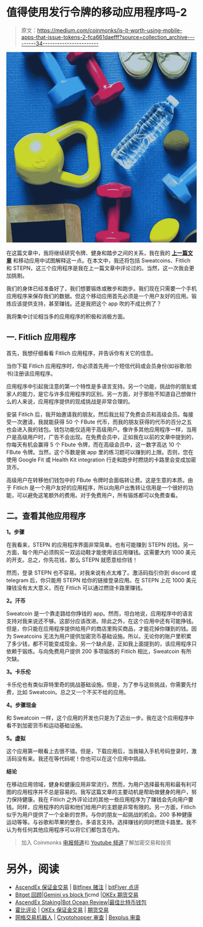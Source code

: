 # 值得使用发行令牌的移动应用程序吗-2

> 原文：<https://medium.com/coinmonks/is-it-worth-using-mobile-apps-that-issue-tokens-2-fca661daefff?source=collection_archive---------34----------------------->

![](img/5c4f0846a4f5f5248c9ad8b808287829.png)

在这篇文章中，我将继续研究令牌、健身和踏步之间的关系，我在我的 [**上一篇文章**](https://bit.ly/3KCqFxQ) 和移动应用中试图解释这一点。在本文中，我还将包括 Sweatcoins、Fitlich 和 STEPN，这三个应用程序是我在上一篇文章中评论过的。当然，这一次我会更加挑剔。

我们的身体已经准备好了，我们想要锻炼或散步和跑步。我们现在只需要一个手机应用程序来保存我们的数据。但这个移动应用首先必须是一个用户友好的应用。锻炼应该提供支持，甚至赚钱。还是我把这个 app 吹的不成比例了？

我将集中讨论相当多的应用程序的积极和消极方面。

## 一. Fitlich 应用程序

首先，我想仔细看看 Fitlich 应用程序，并告诉你有关它的信息。

当你下载 Fitlich 应用程序时，你必须首先用一个短信代码或会员身份(如谷歌/脸书)注册该应用程序。

应用程序中引起我注意的第一个特性是多语言支持。另一个功能，挑战你的朋友或家人的能力，是它与许多应用程序的区别。另一方面，对于那些不知道自己想做什么的人来说，应用程序提供的现成挑战是非常合理的。

安装 Fitlich 后，我开始邀请我的朋友。然后我比较了免费会员和高级会员。每接受一次邀请，我就能获得 50 个 FBute 代币，而我的朋友获得的代币的百分之五也会进入我的钱包。钱包功能仅适用于高级用户。像许多其他应用程序一样，当用户是高级用户时，广告不会出现。在免费会员中，正如我在以前的文章中提到的，你每天有机会赢得 5 个 Fbute 令牌，而在高级会员中，这一数字高达 10 个 FBute 令牌。当然，这个币数是做 app 里的练习题可以赚到的上限。否则，您在使用 Google Fit 或 Health Kit integration 行走和跑步时燃烧的卡路里会变成加密货币。

高级用户在转移他们钱包中的 FBute 令牌时会面临转让费。这是生意的本质。由于 Fitlich 是一个用户友好的应用程序，所以向用户出售转让信用是一个很好的功能，可以避免这笔额外的费用。对于免费用户，所有锻炼都可以免费查看。

## 二。查看其他应用程序

**1。步骤**

在我看来，STEPN 的应用程序界面非常简单。也有可能赚到 STEPN 的钱。另一方面，每个用户必须购买一双运动鞋才能使用该应用赚钱。这需要大约 1000 美元的开支。总之，你先花钱，那么 STEPN 就愿意给你钱！

然而，登录 STEPN 也不容易。对我来说有点太难了。激活码指引你到 discord 或 telegram 后，你只能用 STEPN 给你的链接登录应用。在 STEPN 上花 1000 美元赚钱没有太大意义，而在 Fitlich 可以通过燃烧卡路里赚钱。

**2。汗币**

Sweatcoin 是一个靠走路给你挣钱的 app。然而，坦白地说，应用程序中的语言支持对我来说还不够。这部分应该改进。除此之外，在这个应用中还有可能挣钱。但是，你只能在应用程序提供给用户的商店里购买商品，才能花掉你赚到的钱。因为 Sweatcoins 无法为用户提供加密货币基础设施。所以，无论你的账户里积累了多少钱，都不可能变成现金。另一个缺点是，正如我上面提到的，该应用程序只依赖于锻炼。与向免费用户提供 200 多项锻炼的 Fitlich 相比，Sweatcoin 有所欠缺。

**3。卡乐伦**

卡乐伦也有类似菲特里奇的挑战基础设施。但是，为了参与这些挑战，你需要先付费，比如 Sweatcoin。总之又一个不买不给的应用。

**4。步骤现金**

和 Sweatcoin 一样，这个应用的开发也只是为了迈出一步。我在这个应用程序中看不到加密货币和运动基础设施。

**5。虚拟**

这个应用第一眼看上去很不错。但是，下载应用后，当我输入手机号码登录时，激活码没有来。我还在等代码呢！你也可以在这个应用中挑战。

**结论**

在移动应用领域，健身和健康应用非常流行。然而，为用户选择最有用和最有利可图的应用程序并不总是容易的。我写这篇文章的主要动机是帮助做健身的用户，努力保持健康。我在 Fitlich 之外评论过的其他一些应用程序为了赚钱会先向用户要钱。同样，应用程序的内容和他们给用户的主题是非常有限的。另一方面，Fitlich 似乎为用户提供了一个全新的世界。与你的朋友一起挑战的机会。200 多种健康运动等等。与谷歌和苹果的整合。多语言支持。选择赚钱的同时燃烧卡路里。我不认为有任何其他应用程序可以将它们都包含在内。

> 加入 Coinmonks [电报频道](https://t.me/coincodecap)和 [Youtube 频道](https://www.youtube.com/c/coinmonks/videos)了解加密交易和投资

# 另外，阅读

*   [AscendEx 保证金交易](https://coincodecap.com/ascendex-margin-trading) | [Bitfinex 赌注](https://coincodecap.com/bitfinex-staking) | [bitFlyer 点评](https://coincodecap.com/bitflyer-review)
*   [Bitget 回顾](https://coincodecap.com/bitget-review)|[Gemini vs block fi](https://coincodecap.com/gemini-vs-blockfi)cmd |[OKEx 期货交易](https://coincodecap.com/okex-futures-trading)
*   [AscendEx Staking](https://coincodecap.com/ascendex-staking)|[Bot Ocean Review](https://coincodecap.com/bot-ocean-review)|[最佳比特币钱包](https://coincodecap.com/bitcoin-wallets-india)
*   [霍比评论](https://coincodecap.com/huobi-review) | [OKEx 保证金交易](https://coincodecap.com/okex-margin-trading) | [期货交易](https://coincodecap.com/futures-trading)
*   [网格交易机器人](https://coincodecap.com/grid-trading) | [Cryptohopper 审查](/coinmonks/cryptohopper-review-a388ff5bae88) | [Bexplus 审查](https://coincodecap.com/bexplus-review)
